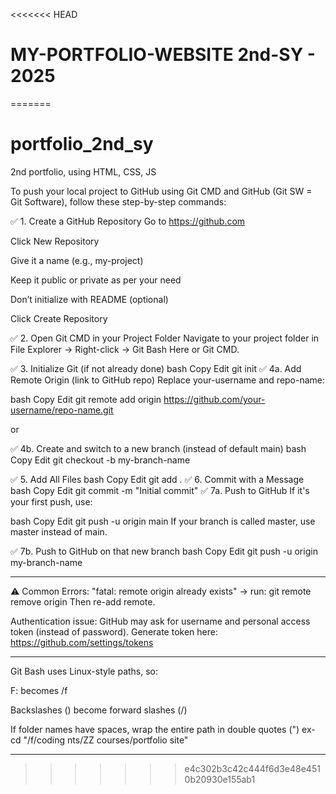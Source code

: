 <<<<<<< HEAD
# MY-PORTFOLIO-WEBSITE 2nd-SY - 2025


=======
# portfolio_2nd_sy
2nd portfolio, using HTML, CSS, JS


To push your local project to GitHub using Git CMD and GitHub (Git SW = Git Software), follow these step-by-step commands:

✅ 1. Create a GitHub Repository
Go to https://github.com

Click New Repository

Give it a name (e.g., my-project)

Keep it public or private as per your need

Don’t initialize with README (optional)

Click Create Repository

✅ 2. Open Git CMD in your Project Folder
Navigate to your project folder in File Explorer → Right-click → Git Bash Here or Git CMD.

✅ 3. Initialize Git (if not already done)
bash
Copy
Edit
git init
✅ 4a. Add Remote Origin (link to GitHub repo)
Replace your-username and repo-name:

bash
Copy
Edit
git remote add origin https://github.com/your-username/repo-name.git

or 

✅ 4b. Create and switch to a new branch (instead of default main)
bash
Copy
Edit
git checkout -b my-branch-name

✅ 5. Add All Files
bash
Copy
Edit
git add .
✅ 6. Commit with a Message
bash
Copy
Edit
git commit -m "Initial commit"
✅ 7a. Push to GitHub
If it's your first push, use:

bash
Copy
Edit
git push -u origin main
If your branch is called master, use master instead of main.

✅ 7b. Push to GitHub on that new branch
bash
Copy
Edit
git push -u origin my-branch-name

*****************************************
⚠️ Common Errors:
"fatal: remote origin already exists" → run:
git remote remove origin
Then re-add remote.

Authentication issue: GitHub may ask for username and personal access token (instead of password).
Generate token here: https://github.com/settings/tokens


************************************
Git Bash uses Linux-style paths, so:

F: becomes /f

Backslashes (\) become forward slashes (/)

If folder names have spaces, wrap the entire path in double quotes (")
ex- cd "/f/coding nts/ZZ courses/portfolio site"

**************************************
>>>>>>> e4c302b3c42c444f6d3e48e4510b20930e155ab1
